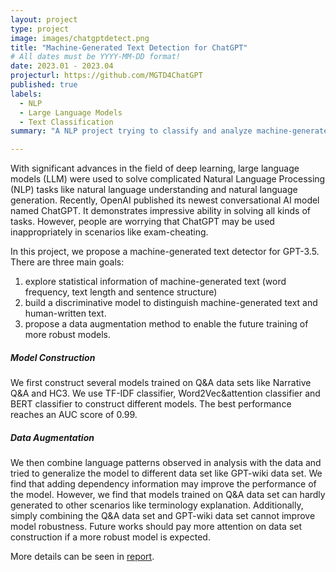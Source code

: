 ```yaml
---
layout: project
type: project
image: images/chatgptdetect.png
title: "Machine-Generated Text Detection for ChatGPT"
# All dates must be YYYY-MM-DD format!
date: 2023.01 - 2023.04
projecturl: https://github.com/MGTD4ChatGPT
published: true
labels:
  - NLP
  - Large Language Models
  - Text Classification
summary: "A NLP project trying to classify and analyze machine-generated text."

---
```


With significant advances in the field of deep learning, large language models (LLM) were used to solve complicated Natural Language Processing (NLP) tasks like natural language understanding and natural language generation. Recently, OpenAI published its newest conversational AI model named ChatGPT. It demonstrates impressive ability in solving all kinds of tasks. However, people are worrying that ChatGPT may be used inappropriately in scenarios like exam-cheating.

In this project, we propose a machine-generated text detector for GPT-3.5. There are three main goals:

1. explore statistical information of machine-generated text (word frequency, text length and sentence structure)
2. build a discriminative model to distinguish machine-generated text and human-written text.
3. propose a data augmentation method to enable the future training of more robust models.



##### Model Construction

We first construct several models trained on Q&A data sets like Narrative Q&A and HC3. We use TF-IDF classifier, Word2Vec&attention classifier and BERT classifier to construct different models. The best performance reaches an AUC score of 0.99. 



##### Data Augmentation

We then combine language patterns observed in analysis with the data and tried to generalize the model to different data set like GPT-wiki data set. We find that adding dependency information may improve the performance of the model. However, we find that models trained on Q&A data set can hardly generated to other scenarios like terminology explanation. Additionally, simply combining the Q&A data set and GPT-wiki data set cannot improve model robustness. Future works should pay more attention on data set construction if a more robust model is expected.



More details can be seen in <a href="../resources/MGTD4ChatGPT.pdf">report</a>.
